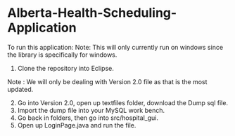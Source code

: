 # Alberta-Health-Scheduling-Application

To run this application:
Note: This will only currently run on windows since the library is specifically for windows.
1. Clone the repository into Eclipse.

Note : We will only be dealing with Version 2.0 file as that is the most updated.

2. Go into Version 2.0, open up textfiles folder, download the Dump sql file.
3. Import the dump file into your MySQL work bench.
4. Go back in folders, then go into src/hospital_gui.
5. Open up LoginPage.java and run the file.
